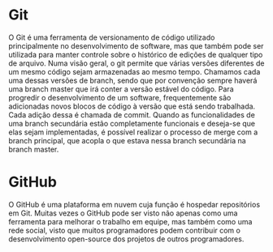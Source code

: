 # Git
O Git é uma ferramenta de versionamento de código utilizado principalmente no desenvolvimento de software, mas que também pode ser utilizada para manter controle sobre o histórico de edições de qualquer tipo de arquivo.
Numa visão geral, o git permite que várias versões diferentes de um mesmo código sejam armazenadas ao mesmo tempo. Chamamos cada uma dessas versões de branch, sendo que por convenção sempre haverá uma branch master que irá conter a versão estável do código. Para progredir o desenvolvimento de um software, frequentemente são adicionadas novos blocos de código à versão que está sendo trabalhada. Cada adição dessa é chamada de commit. Quando as funcionalidades de uma branch secundária estão completamente funcionais e deseja-se que elas sejam implementadas, é possível realizar o processo de merge com a branch principal, que acopla o que estava nessa branch secundária na branch master.

# GitHub
O GitHub é uma plataforma em nuvem cuja função é hospedar repositórios em Git. Muitas vezes o GitHub pode ser visto não apenas como uma ferramenta para melhorar o trabalho em equipe, mas também como uma rede social, visto que muitos programadores podem contribuir com o desenvolvimento open-source dos projetos de outros programadores.